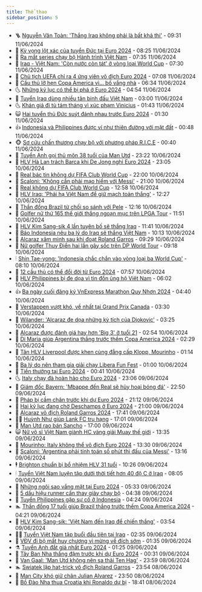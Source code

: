 ```yaml
---
title: Thể thao
sidebar_position: 5
---
```


<!-- vnexpress-the-thao:START -->
- 🪜 [Nguyễn Văn Toàn: &#39;Thắng Iraq không phải là bất khả thi&#39;](https://vnexpress.net/nguyen-van-toan-thang-iraq-khong-phai-la-bat-kha-thi-4756989.html) - 09:31 11/06/2024
- 🦩 [Kỳ vọng lột xác của tuyển Đức tại Euro 2024](https://vnexpress.net/ky-vong-lot-xac-cua-tuyen-duc-tai-euro-2024-4757044.html) - 08:25 11/06/2024
- 🧰 [Ra mắt series chạy bộ Hành trình Việt Nam](https://vnexpress.net/ra-mat-series-chay-bo-hanh-trinh-viet-nam-4756427.html) - 07:35 11/06/2024
- 🤗 [Iraq - Việt Nam: &#39;Còn nước còn tát&#39; ở vòng loại World Cup](https://vnexpress.net/iraq-viet-nam-con-nuoc-con-tat-o-vong-loai-world-cup-4756756.html) - 07:30 11/06/2024
- 🥳 [Chủ tịch UEFA chỉ ra 4 ứng viên vô địch Euro 2024](https://vnexpress.net/chu-tich-uefa-chi-ra-4-ung-vien-vo-dich-euro-2024-4757000.html) - 07:08 11/06/2024
- 🦣 [Cầu thủ lỡ hẹn Copa America vì... bố vắng nhà](https://vnexpress.net/cau-thu-lo-hen-copa-america-vi-bo-vang-nha-4756951.html) - 06:34 11/06/2024
- 🌜 [Những kỷ lục có thể bị phá ở Euro 2024](https://vnexpress.net/nhung-ky-luc-co-the-bi-pha-o-euro-2024-4756941.html) - 04:54 11/06/2024
- 🫶 [Tuyển Iraq dùng nhiều tân binh đấu Việt Nam](https://vnexpress.net/tuyen-iraq-dung-nhieu-tan-binh-dau-viet-nam-4756817.html) - 03:00 11/06/2024
- 🌜 [Khán giả đi tù tám tháng vì xúc phạm Vinicius](https://vnexpress.net/khan-gia-di-tu-tam-thang-vi-xuc-pham-vinicius-4756744.html) - 01:43 11/06/2024
- 😺 [Hai tuyển thủ Đức suýt đánh nhau trước Euro 2024](https://vnexpress.net/hai-tuyen-thu-duc-suyt-danh-nhau-truoc-euro-2024-4756772.html) - 01:30 11/06/2024
- 👍 [Indonesia và Philippines được ví như thiên đường với mặt đất](https://vnexpress.net/indonesia-va-philippines-duoc-vi-nhu-thien-duong-voi-mat-dat-4756713.html) - 00:48 11/06/2024
- 🐵 [Sơ cứu chấn thương chạy bộ với phương pháp R.I.C.E](https://vnexpress.net/so-cuu-chan-thuong-chay-bo-voi-phuong-phap-r-i-c-e-4755351.html) - 00:40 11/06/2024
- 💫 [Tuyển Anh gọi thủ môn 38 tuổi của Man Utd](https://vnexpress.net/tuyen-anh-goi-thu-mon-38-tuoi-cua-man-utd-4756735.html) - 23:22 10/06/2024
- 🦆 [HLV Hà Lan trách Barca khi De Jong nghỉ Euro 2024](https://vnexpress.net/hlv-ha-lan-trach-barca-khi-de-jong-nghi-euro-2024-4756730.html) - 23:05 10/06/2024
- 🙉 [Real bác tin không dự FIFA Club World Cup](https://vnexpress.net/real-bac-tin-khong-du-fifa-club-world-cup-4756717.html) - 22:00 10/06/2024
- 📝 [Scaloni: &#39;Không cần phải mạo hiểm với Messi&#39;](https://vnexpress.net/scaloni-khong-can-phai-mao-hiem-voi-messi-4756708.html) - 21:00 10/06/2024
- 💯 [Real không dự FIFA Club World Cup](https://vnexpress.net/real-khong-du-fifa-club-world-cup-4756685.html) - 12:58 10/06/2024
- 🌈 [HLV Iraq: &#39;Phải hạ Việt Nam để giữ mạch toàn thắng&#39;](https://vnexpress.net/hlv-iraq-phai-ha-viet-nam-de-giu-mach-toan-thang-4756631.html) - 12:27 10/06/2024
- 🦩 [Thần đồng Brazil từ chối so sánh với Pele](https://vnexpress.net/than-dong-brazil-tu-choi-so-sanh-voi-pele-4756627.html) - 12:16 10/06/2024
- 🐲 [Golfer nữ thứ 165 thế giới thắng ngoạn mục trên LPGA Tour](https://vnexpress.net/golfer-nu-thu-165-the-gioi-thang-ngoan-muc-tren-lpga-tour-4756679.html) - 11:51 10/06/2024
- 🌁 [HLV Kim Sang-sik 4 lần tuyên bố sẽ thắng Iraq](https://vnexpress.net/hlv-kim-sang-sik-4-lan-tuyen-bo-se-thang-iraq-4756624.html) - 11:41 10/06/2024
- 💯 [Báo Indonesia nêu ba lý do Iraq sẽ thắng Việt Nam](https://vnexpress.net/bao-indonesia-neu-ba-ly-do-iraq-se-thang-viet-nam-4756629.html) - 10:13 10/06/2024
- 🌝 [Alcaraz xăm mình sau khi đoạt Roland Garros](https://vnexpress.net/alcaraz-xam-minh-sau-khi-doat-roland-garros-4756617.html) - 09:29 10/06/2024
- 🤖 [Nữ golfer Thuỵ Điển hai lần gây sốc trên DP World Tour](https://vnexpress.net/nu-golfer-thuy-dien-hai-lan-gay-soc-tren-dp-world-tour-4756615.html) - 09:18 10/06/2024
- 🕯 [Shin Tae-yong: &#39;Indonesia chắc chắn vào vòng loại ba World Cup&#39;](https://vnexpress.net/shin-tae-yong-indonesia-chac-chan-vao-vong-loai-ba-world-cup-4756557.html) - 08:10 10/06/2024
- 🧰 [12 cầu thủ có thể đổi đời từ Euro 2024](https://vnexpress.net/12-cau-thu-co-the-doi-doi-tu-euro-2024-4756171.html) - 07:57 10/06/2024
- 🥳 [HLV Philippines bị đe dọa vì tin đồn ủng hộ Việt Nam](https://vnexpress.net/hlv-philippines-bi-de-doa-vi-tin-don-ung-ho-viet-nam-4756491.html) - 06:02 10/06/2024
- 👍 [Ba ngày cuối đăng ký VnExpress Marathon Quy Nhơn 2024](https://vnexpress.net/ba-ngay-cuoi-dang-ky-vnexpress-marathon-quy-nhon-2024-4756432.html) - 04:40 10/06/2024
- 💪 [Verstappen vượt khó, về nhất tại Grand Prix Canada](https://vnexpress.net/verstappen-vuot-kho-ve-nhat-tai-grand-prix-canada-4756349.html) - 03:30 10/06/2024
- 👹 [Wilander: &#39;Alcaraz đe dọa những kỳ tích của Djokovic&#39;](https://vnexpress.net/wilander-alcaraz-de-doa-nhung-ky-tich-cua-djokovic-4756418.html) - 03:25 10/06/2024
- 🧰 [Alcaraz được đánh giá hay hơn &#39;Big 3&#39; ở tuổi 21](https://vnexpress.net/alcaraz-duoc-danh-gia-hay-hon-big-3-o-tuoi-21-4756394.html) - 02:54 10/06/2024
- 🚀 [Di Maria giúp Argentina thắng trước thềm Copa America 2024](https://vnexpress.net/di-maria-giup-argentina-thang-truoc-them-copa-america-2024-4756324.html) - 02:29 10/06/2024
- 🎃 [Tân HLV Liverpool được khen cùng đẳng cấp Klopp, Mourinho](https://vnexpress.net/tan-hlv-liverpool-duoc-khen-cung-dang-cap-klopp-mourinho-4756325.html) - 01:14 10/06/2024
- 🧰 [Ba lý do nên tham gia giải chạy Libera Fun Fest](https://vnexpress.net/ba-ly-do-nen-tham-gia-giai-chay-libera-fun-fest-4754449.html) - 01:00 10/06/2024
- 👀 [Tiền thưởng tại Euro 2024](https://vnexpress.net/tien-thuong-tai-euro-2024-4756308.html) - 00:41 10/06/2024
- 🌜 [Italy chạy đà hoàn hảo cho Euro 2024](https://vnexpress.net/italy-chay-da-hoan-hao-cho-euro-2024-4756287.html) - 23:06 09/06/2024
- 🫶 [Giám đốc Bayern: &#39;Mbappe đến Real sẽ hủy hoại bóng đá&#39;](https://vnexpress.net/giam-doc-bayern-mbappe-den-real-se-huy-hoai-bong-da-4756282.html) - 22:50 09/06/2024
- 🦄 [Pháp bị cầm chân trước khi dự Euro 2024](https://vnexpress.net/phap-bi-cam-chan-truoc-khi-du-euro-2024-4756280.html) - 21:12 09/06/2024
- 🥳 [Hai kỷ lục đang chờ Deschamps ở Euro 2024](https://vnexpress.net/hai-ky-luc-dang-cho-deschamps-o-euro-2024-4756232.html) - 21:00 09/06/2024
- 🐲 [Alcaraz vô địch Roland Garros 2024](https://vnexpress.net/alcaraz-vo-dich-roland-garros-2024-4756277.html) - 17:41 09/06/2024
- 🧑‍🏫 [Huỳnh Như giúp Lank FC trụ hạng](https://vnexpress.net/huynh-nhu-giup-lank-fc-tru-hang-4756260.html) - 17:01 09/06/2024
- 🤔 [Man Utd rao bán Sancho](https://vnexpress.net/man-utd-rao-ban-sancho-4756272.html) - 17:00 09/06/2024
- 😺 [Nữ võ sĩ Việt Nam giành HC vàng giải Muay thế giới](https://vnexpress.net/nu-vo-si-viet-nam-gianh-hc-vang-giai-muay-the-gioi-4756253.html) - 13:35 09/06/2024
- 💪 [Mourinho: Italy không thể vô địch Euro 2024](https://vnexpress.net/mourinho-italy-khong-the-vo-dich-euro-2024-4756240.html) - 13:30 09/06/2024
- 💼 [Scaloni: &#39;Argentina phải tính toán số phút thi đấu của Messi&#39;](https://vnexpress.net/scaloni-argentina-phai-tinh-toan-so-phut-thi-dau-cua-messi-4756252.html) - 13:16 09/06/2024
- 🕴 [Brighton chuẩn bị bổ nhiệm HLV 31 tuổi](https://vnexpress.net/brighton-chuan-bi-bo-nhiem-hlv-31-tuoi-4756231.html) - 10:26 09/06/2024
- 🕯 [Tuyển Việt Nam luyện tập dưới thời tiết hơn 40 độ C ở Iraq](https://video.vnexpress.net/tuyen-viet-nam-luyen-tap-duoi-thoi-tiet-hon-40-do-c-o-iraq-4756187.html) - 08:05 09/06/2024
- 📝 [Những ngôi sao vắng mặt tại Euro 2024](https://vnexpress.net/nhung-ngoi-sao-vang-mat-tai-euro-2024-4756179.html) - 05:33 09/06/2024
- 🧐 [5 dấu hiệu runner cần thay giày chạy bộ](https://vnexpress.net/5-dau-hieu-runner-can-thay-giay-chay-bo-4756119.html) - 04:38 09/06/2024
- 🙉 [Tuyển Philippines gặp sự cố ở Indonesia](https://vnexpress.net/tuyen-philippines-gap-su-co-o-indonesia-4756162.html) - 04:24 09/06/2024
- 🏊 [Thần đồng 17 tuổi giúp Brazil thắng trước thềm Copa America 2024](https://vnexpress.net/than-dong-17-tuoi-giup-brazil-thang-truoc-them-copa-america-2024-4756144.html) - 04:21 09/06/2024
- 🌊 [HLV Kim Sang-sik: &#39;Việt Nam đến Iraq để chiến thắng&#39;](https://vnexpress.net/hlv-kim-sang-sik-viet-nam-den-iraq-de-chien-thang-4756155.html) - 03:54 09/06/2024
- 👨‍🏫 [Tuyển Việt Nam tập buổi đầu tiên tại Iraq](https://vnexpress.net/tuyen-viet-nam-tap-buoi-dau-tien-tai-iraq-4756124.html) - 02:35 09/06/2024
- 🥷 [VĐV đi bộ mất huy chương vì mừng về đích sớm](https://vnexpress.net/vdv-di-bo-mat-huy-chuong-vi-mung-ve-dich-som-4756106.html) - 01:35 09/06/2024
- ⚗️ [Tuyển Anh đắt giá nhất Euro 2024](https://vnexpress.net/tuyen-anh-dat-gia-nhat-euro-2024-4756116.html) - 01:25 09/06/2024
- 🌮 [Tây Ban Nha thắng đậm trước khi dự Euro 2024](https://vnexpress.net/tay-ban-nha-thang-dam-truoc-khi-du-euro-2024-4756101.html) - 00:31 09/06/2024
- 🤩 [Van Gaal: &#39;Man Utd không nên sa thải Ten Hag&#39;](https://vnexpress.net/van-gaal-man-utd-khong-nen-sa-thai-ten-hag-4756086.html) - 23:59 08/06/2024
- 🏊 [Swiatek lập hat-trick vô địch Roland Garros](https://vnexpress.net/swiatek-lap-hat-trick-vo-dich-roland-garros-4756093.html) - 23:54 08/06/2024
- 🐎 [Man City khó giữ chân Julian Alvarez](https://vnexpress.net/man-city-kho-giu-chan-julian-alvarez-4756074.html) - 23:50 08/06/2024
- 💫 [Bồ Đào Nha thua Croatia khi Ronaldo dự bị](https://vnexpress.net/bo-dao-nha-thua-croatia-khi-ronaldo-du-bi-4756089.html) - 18:41 08/06/2024<!-- vnexpress-the-thao:END -->
